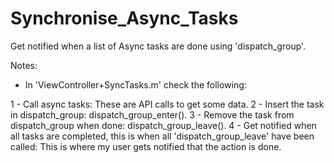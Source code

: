 # Synchronise_Async_Tasks

Get notified when a list of Async tasks are done using 'dispatch_group'.

Notes:

- In 'ViewController+SyncTasks.m' check the following: 
 
1 - Call async tasks: These are API calls to get some data.
2 - Insert the task in dispatch_group: dispatch_group_enter().
3 - Remove the task from dispatch_group when done: dispatch_group_leave().
4 - Get notified when all tasks are completed, this is when all 'dispatch_group_leave' have been called: 
   This is where my user gets notified that the action is done.


